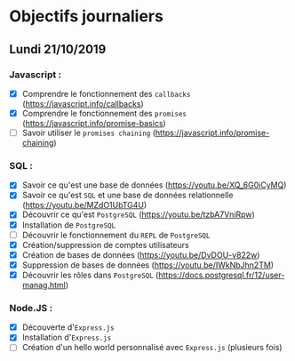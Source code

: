 # Objectifs journaliers

## Lundi 21/10/2019

### Javascript :

- [x] Comprendre le fonctionnement des `callbacks` (https://javascript.info/callbacks)
- [x] Comprendre le fonctionnement des `promises` (https://javascript.info/promise-basics)
- [ ] Savoir utiliser le `promises chaining` (https://javascript.info/promise-chaining)

### SQL :

- [x] Savoir ce qu'est une base de données (https://youtu.be/XQ_6G0iCyMQ)
- [x] Savoir ce qu'est `SQL` et une base de données relationnelle (https://youtu.be/MZdO1UbTG4U)
- [x] Découvrir ce qu'est `PostgreSQL` (https://youtu.be/tzbA7VniRpw)
- [x] Installation de `PostgreSQL`
- [ ] Découvrir le fonctionnement du `REPL` de `PostgreSQL`
- [x] Création/suppression de comptes utilisateurs
- [x] Création de bases de données (https://youtu.be/DvDOU-v822w)
- [x] Suppression de bases de données (https://youtu.be/IWkNbJhn2TM)
- [x] Découvrir les rôles dans `PostgreSQL` (https://docs.postgresql.fr/12/user-manag.html)

### Node.JS :

- [x] Découverte d'`Express.js`
- [x] Installation d'`Express.js`
- [ ] Création d'un hello world personnalisé avec `Express.js` (plusieurs fois)
